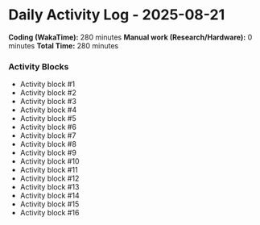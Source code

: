 # Daily Activity Log - 2025-08-21

**Coding (WakaTime):** 280 minutes
**Manual work (Research/Hardware):** 0 minutes
**Total Time:** 280 minutes

### Activity Blocks
- Activity block #1
- Activity block #2
- Activity block #3
- Activity block #4
- Activity block #5
- Activity block #6
- Activity block #7
- Activity block #8
- Activity block #9
- Activity block #10
- Activity block #11
- Activity block #12
- Activity block #13
- Activity block #14
- Activity block #15
- Activity block #16
